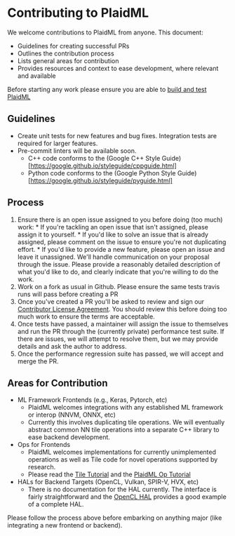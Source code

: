 # Contributing to PlaidML

We welcome contributions to PlaidML from anyone. This document:
  * Guidelines for creating successful PRs
  * Outlines the contribution process
  * Lists general areas for contribution
  * Provides resources and context to ease development, where relevant and available

Before starting any work please ensure you are able to [build and test PlaidML](BUIDLING.md)


## Guidelines

  * Create unit tests for new features and bug fixes. Integration tests are required for larger features.
  * Pre-commit linters will be available soon. 
    * C++ code conforms to the (Google C++ Style Guide)[https://google.github.io/styleguide/cppguide.html]
    * Python code conforms to the (Google Python Style Guide)[https://google.github.io/styleguide/pyguide.html]

## Process

  1. Ensure there is an open issue assigned to you before doing (too much) work:
    * If you're tackling an open issue that isn't assigned, please assign it to yourself.
    * If you'd like to solve an issue that is already assigned, please comment on the issue
      to ensure you're not duplicating effort.
    * If you'd like to provide a new feature, please open an issue and leave it unassigned.
      We'll handle communication on your proposal through the issue. Please provide a
      reasonably detailed description of what you'd like to do, and clearly indicate that 
      you're willing to do the work.
  2. Work on a fork as usual in Github. Please ensure the same tests travis runs will pass
     before creating a PR
  3. Once you've created a PR you'll be asked to review and sign our [Contributor License Agreement](https://cla-assistant.io/plaidml/plaidml). 
     You should review this before doing too much work to ensure the terms are acceptable.
  4. Once tests have passed, a maintainer will assign the issue to themselves and run the
     PR through the (currently private) performance test suite. If there are issues, we
     will attempt to resolve them, but we may provide details and ask the author to address.
  5. Once the performance regression suite has passed, we will accept and merge the PR.

## Areas for Contribution

  * ML Framework Frontends (e.g., Keras, Pytorch, etc)
    * PlaidML welcomes integrations with any established ML framework or interop (NNVM, ONNX, etc)
    * Currently this involves duplicating tile operations. We will eventually abstract common NN tile operations
      into a separate C++ library to ease backend development.
  * Ops for Frontends
    * PlaidML welcomes implementations for currently unimplemented operations as well as Tile code
      for novel operations supported by research.
    * Please read the [Tile Tutorial](wiki/Tile-Tutorial) and the [PlaidML Op Tutorial](wiki/PlaidML-Op-Tutorial) 
  * HALs for Backend Targets (OpenCL, Vulkan, SPIR-V, HVX, etc)
    * There is no documentation for the HAL currently. The interface is fairly straightforward and the [OpenCL HAL](tile/hal/opencl) 
      provides a good example of a complete HAL.

Please follow the process above before embarking on anything major (like integrating a new frontend or backend).


